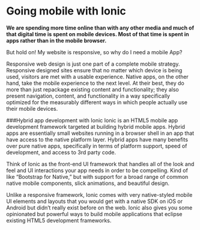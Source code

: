 # Going mobile with Ionic
**We are spending more time online than with any other media
and much of that digital time is spent on mobile devices.
Most of that time is spent in apps rather than in the mobile browser.**

But hold on! My website is responsive, so why do I need a mobile App?

Responsive web design is just one part of a complete mobile strategy. Responsive designed sites ensure that no matter which device is being used, visitors are met with a usable experience. Native apps, on the other hand, take the mobile experience to the next level. At their best, they do more than just repackage existing content and functionality; they also present navigation, content, and functionality in a way specifically optimized for the measurably different ways in which people actually use their mobile devices. 

###Hybrid app development with Ionic
Ionic is an HTML5 mobile app development framework targeted at building hybrid mobile apps. Hybrid apps are essentially small websites running in a browser shell in an app that have access to the native platform layer. Hybrid apps have many benefits over pure native apps, specifically in terms of platform support, speed of development, and access to 3rd party code.

Think of Ionic as the front-end UI framework that handles all of the look and feel and UI interactions your app needs in order to be compelling. Kind of like “Bootstrap for Native,” but with support for a broad range of common native mobile components, slick animations, and beautiful design.

Unlike a responsive framework, Ionic comes with very native-styled mobile UI elements and layouts that you would get with a native SDK on iOS or Android but didn’t really exist before on the web. Ionic also gives you some opinionated but powerful ways to build mobile applications that eclipse existing HTML5 development frameworks.

